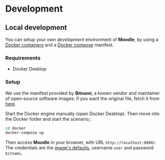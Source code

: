 # Development

## Local development

You can setup your own *development* environment of **Moodle**, by using a [Docker containers](https://www.docker.com/resources/what-container/) and a [Docker compose](https://docs.docker.com/compose/) manifest.

### Requirements

- Docker Desktop

### Setup

We use the manifest provided by **Bitnami**, a known vendor and maintainer of open-source software images; if you want the original file, fetch it from [here](https://raw.githubusercontent.com/bitnami/containers/main/bitnami/moodle/docker-compose.yml).

Start the Docker engine manually (open Docker Desktop). Then move into the Docker folder and start the scenario;:

```bash
cd docker
docker-compose up
```

Then access **Moodle** in your browser, with URL `http://localhost:8080/`. The credentials are the [image's defaults](https://hub.docker.com/r/bitnami/moodle), username `user` and password `bitnami`.
